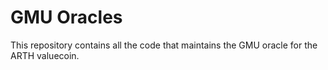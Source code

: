 # GMU Oracles

This repository contains all the code that maintains the GMU oracle for the ARTH valuecoin.

